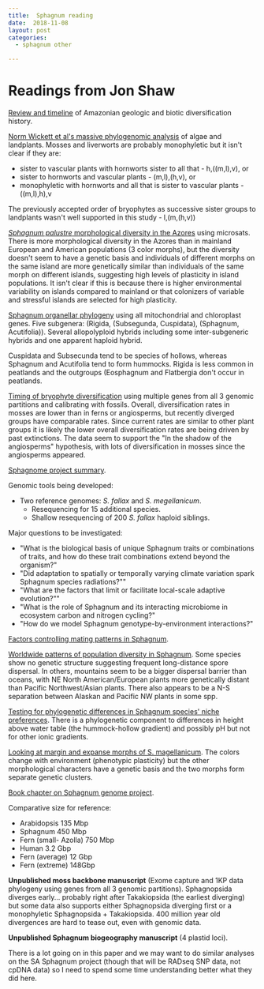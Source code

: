 ```yaml
---
title:  Sphagnum reading
date:  2018-11-08
layout: post
categories:
  - sphagnum other

---
```


# Readings from Jon Shaw

[Review and timeline][1] of Amazonian geologic and biotic diversification history.

[Norm Wickett et al's massive phylogenomic analysis][2] of algae and landplants. Mosses and liverworts are probably monophyletic but it isn't clear if they are:
  * sister to vascular plants with hornworts sister to all that -  h,((m,l),v), or
  * sister to hornworts and vascular plants - (m,l),(h,v), or
  * monophyletic with hornworts and all that is sister to vascular plants - ((m,l),h),v

The previously accepted order of bryophytes as successive sister groups to landplants wasn't well supported in this study - l,(m,(h,v))

[_Sphagnum palustre_ morphological diversity in the Azores][3] using microsats. There is more morphological diversity in the Azores than in mainland European and American populations (3 color morphs), but the diversity doesn't seem to have a genetic basis and individuals of different morphs on the same island are more genetically similar than individuals of the same morph on different islands, suggesting high levels of plasticity in island populations. It isn't clear if this is because there is higher environmental variability on islands compared to mainland or that colonizers of variable and stressful islands are selected for high plasticity.

[Sphagnum organellar phylogeny][4] using all mitochondrial and chloroplast genes. Five subgenera: (Rigida, (Subsegunda, Cuspidata), (Sphagnum, Acutifolia)). Several allopolyploid hybrids including some inter-subgeneric hybrids and one apparent haploid hybrid.

Cuspidata and Subsecunda tend to be species of hollows, whereas Sphagnum and Acutifolia tend to form hummocks. Rigida is less common in peatlands and the outgroups (Eosphagnum and Flatbergia don't occur in peatlands.

[Timing of bryophyte diversification][5] using multiple genes from all 3 genomic partitions and calibrating with fossils. Overall, diversification rates in mosses are lower than in ferns or angiosperms, but recently diverged groups have comparable rates. Since current rates are similar to other plant groups it is likely the lower overall diversification rates are being driven by past extinctions. The data seem to support the "In the shadow of the angiosperms" hypothesis, with lots of diversification in mosses since the angiosperms appeared.

[Sphagnome project summary][6].

Genomic tools being developed:
  * Two reference genomes: _S. fallax_ and _S. megellanicum_.  
    * Resequencing for 15 additional species.  
    * Shallow resequencing of 200 _S. fallax_ haploid siblings.

Major questions to be investigated:
  * "What is the biological basis of unique Sphagnum traits or combinations of traits, and how do these trait combinations extend beyond the organism?"
  * "Did adaptation to spatially or temporally varying climate variation spark Sphagnum species radiations?""
  * "What are the factors that limit or facilitate local-scale adaptive evolution?""
  * "What is the role of Sphagnum and its interacting microbiome in ecosystem carbon and nitrogen cycling?"
  * "How do we model Sphagnum genotype-by-environment interactions?"

[Factors controlling mating patterns in Sphagnum][7].

[Worldwide patterns of population diversity in Sphagnum][8]. Some species show no genetic structure suggesting frequent long-distance spore dispersal. In others, mountains seem to be a bigger dispersal barrier than oceans, with NE North American/European plants more genetically distant than Pacific Northwest/Asian plants. There also appears to be a N-S separation between Alaskan and Pacific NW plants in some spp.

[Testing for phylogenetic differences in Sphagnum species' niche preferences][9]. There is a phylogenetic component to differences in height above water table (the hummock-hollow gradient) and possibly pH but not for other ionic gradients.

[Looking at margin and expanse morphs of S. magellanicum][10]. The colors change with environment (phenotypic plasticity) but the other morphological characters have a genetic basis and the two morphs form separate genetic clusters.

[Book chapter on Sphagnum genome project][11].

Comparative size for reference:
  * Arabidopsis 135 Mbp
  * Sphagnum 450 Mbp
  * Fern (small- Azolla) 750 Mbp
  * Human 3.2 Gbp
  * Fern (average) 12 Gbp
  * Fern (extreme) 148Gbp

__Unpublished moss backbone manuscript__ (Exome capture and 1KP data phylogeny using genes from all 3 genomic partitions). Sphagnopsida diverges early... probably right after Takakiopsida (the earliest diverging) but some data also supports either Sphagnopsida diverging first or a monophyletic Sphagnopsida + Takakiopsida. 400 million year old divergences are hard to tease out, even with genomic data.

__Unpublished Sphagnum biogeography manuscript__ (4 plastid loci).

There is a lot going on in this paper and we may want to do similar analyses on the SA Sphagnum project (though that will be RADseq SNP data, not cpDNA data) so I need to spend some time understanding better what they did here.


[1]: https://doi.org/10.1126/science.1194585
[2]: https://doi.org/10.1073/pnas.1323926111
[3]: https://doi.org/10.1639/0007-2745-117.2.095
[4]: https://doi.org/10.1093/aob/mcw086
[5]: https://doi.org/10.1038/ncomms6134
[6]: https://doi.org/10.1111/nph.14860
[7]: https://doi.org/10.1111/bij.12497
[8]: https://doi.org/10.1111/jbi.12716
[9]: https://doi.org/10.1111/evo.12547
[10]: https://doi.org/10.3732/ajb.1700163
[11]: https://doi.org/10.1016/bs.abr.2016.01.003

